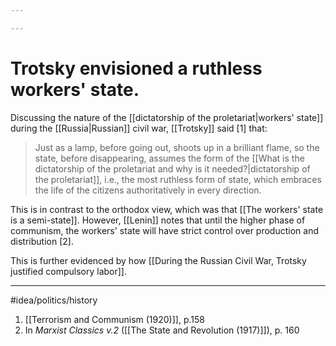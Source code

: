 ```yaml
---

---
```

# Trotsky envisioned a ruthless workers' state. 
Discussing the nature of the [[dictatorship of the proletariat|workers' state]] during the [[Russia|Russian]] civil war, [[Trotsky]] said [1] that: 

> Just as a lamp, before going out, shoots up in a brilliant flame, so the state, before disappearing, assumes the form of the [[What is the dictatorship of the proletariat and why is it needed?|dictatorship of the proletariat]], i.e., the most ruthless form of state, which embraces the life of the citizens authoritatively in every direction. 

This is in contrast to the orthodox view, which was that [[The workers' state is a semi-state]]. However, [[Lenin]] notes that until the higher phase of communism, the workers' state will have strict control over production and distribution [2]. 

This is further evidenced by how [[During the Russian Civil War, Trotsky justified compulsory labor]]. 

---
#idea/politics/history 

1. [[Terrorism and Communism (1920)]], p.158
2. In *Marxist Classics v.2* ([[The State and Revolution (1917)]]), p. 160